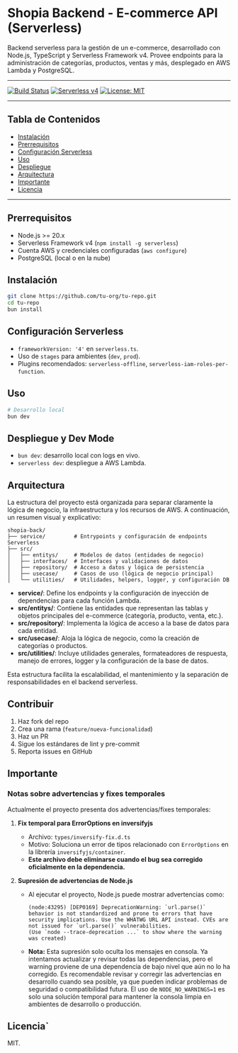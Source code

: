 # Shopia Backend - E-commerce API (Serverless)

Backend serverless para la gestión de un e-commerce, desarrollado con Node.js, TypeScript y Serverless Framework v4. Provee endpoints para la administración de categorías, productos, ventas y más, desplegado en AWS Lambda y PostgreSQL.

---

[![Build Status](https://img.shields.io/github/actions/workflow/status/tu-org/tu-repo/ci.yml?branch=main)](https://github.com/tu-org/tu-repo/actions)
[![Serverless v4](https://img.shields.io/badge/serverless-v4-blue)](https://www.serverless.com/)
[![License: MIT](https://img.shields.io/badge/License-MIT-yellow.svg)](LICENSE)

---

## Tabla de Contenidos
- [Instalación](#instalación)
- [Prerrequisitos](#prerrequisitos)
- [Configuración Serverless](#configuración-serverless)
- [Uso](#uso)
- [Despliegue](#despliegue)
- [Arquitectura](#arquitectura)
- [Importante](#importante)
- [Licencia](#licencia)

---

## Prerrequisitos
- Node.js >= 20.x
- Serverless Framework v4 (`npm install -g serverless`)
- Cuenta AWS y credenciales configuradas (`aws configure`)
- PostgreSQL (local o en la nube)

## Instalación
```bash
git clone https://github.com/tu-org/tu-repo.git
cd tu-repo
bun install
```

## Configuración Serverless
- `frameworkVersion: '4'` en `serverless.ts`.
- Uso de `stages` para ambientes (`dev`, `prod`).
- Plugins recomendados: `serverless-offline`, `serverless-iam-roles-per-function`.

## Uso
```bash
# Desarrollo local
bun dev
```

## Despliegue y Dev Mode
- `bun dev`: desarrollo local con logs en vivo.
- `serverless dev`: despliegue a AWS Lambda.

## Arquitectura

La estructura del proyecto está organizada para separar claramente la lógica de negocio, la infraestructura y los recursos de AWS. A continuación, un resumen visual y explicativo:

```
shopia-back/
├── service/         # Entrypoints y configuración de endpoints Serverless
├── src/
│   ├── entitys/     # Modelos de datos (entidades de negocio)
│   ├── interfaces/  # Interfaces y validaciones de datos
│   ├── repository/  # Acceso a datos y lógica de persistencia
│   ├── usecase/     # Casos de uso (lógica de negocio principal)
│   └── utilities/   # Utilidades, helpers, logger, y configuración DB
```

- **service/**: Define los endpoints y la configuración de inyección de dependencias para cada función Lambda.
- **src/entitys/**: Contiene las entidades que representan las tablas y objetos principales del e-commerce (categoría, producto, venta, etc.).
- **src/repository/**: Implementa la lógica de acceso a la base de datos para cada entidad.
- **src/usecase/**: Aloja la lógica de negocio, como la creación de categorías o productos.
- **src/utilities/**: Incluye utilidades generales, formateadores de respuesta, manejo de errores, logger y la configuración de la base de datos.

Esta estructura facilita la escalabilidad, el mantenimiento y la separación de responsabilidades en el backend serverless.

## Contribuir
1. Haz fork del repo
2. Crea una rama (`feature/nueva-funcionalidad`)
3. Haz un PR
4. Sigue los estándares de lint y pre-commit
5. Reporta issues en GitHub

## Importante

### Notas sobre advertencias y fixes temporales

Actualmente el proyecto presenta dos advertencias/fixes temporales:

1. **Fix temporal para ErrorOptions en inversifyjs**
   - Archivo: `types/inversify-fix.d.ts`
   - Motivo: Soluciona un error de tipos relacionado con `ErrorOptions` en la librería `inversifyjs/container`.
   - **Este archivo debe eliminarse cuando el bug sea corregido oficialmente en la dependencia.**

2. **Supresión de advertencias de Node.js**
   - Al ejecutar el proyecto, Node.js puede mostrar advertencias como:
     ```
     (node:43295) [DEP0169] DeprecationWarning: `url.parse()` behavior is not standardized and prone to errors that have security implications. Use the WHATWG URL API instead. CVEs are not issued for `url.parse()` vulnerabilities.
     (Use `node --trace-deprecation ...` to show where the warning was created)
     ```
   - **Nota:** Esta supresión solo oculta los mensajes en consola. Ya intentamos actualizar y revisar todas las dependencias, pero el warning proviene de una dependencia de bajo nivel que aún no lo ha corregido. Es recomendable revisar y corregir las advertencias en desarrollo cuando sea posible, ya que pueden indicar problemas de seguridad o compatibilidad futura. El uso de `NODE_NO_WARNINGS=1` es solo una solución temporal para mantener la consola limpia en ambientes de desarrollo o producción.

## Licencia`
MIT.
